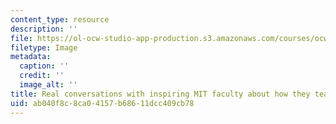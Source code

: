 ```yaml
---
content_type: resource
description: ''
file: https://ol-ocw-studio-app-production.s3.amazonaws.com/courses/ocw-www/b2c1e39b133349be99332b11c5640078_chalk-radio.png
filetype: Image
metadata:
  caption: ''
  credit: ''
  image_alt: ''
title: Real conversations with inspiring MIT faculty about how they teach.
uid: ab040f8c-8ca0-4157-b686-11dcc409cb78
---
```

